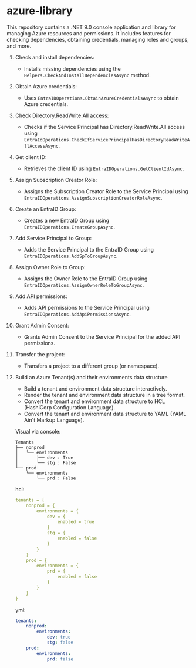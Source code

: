 # azure-library

This repository contains a .NET 9.0 console application and library for managing Azure resources and permissions. It includes features for checking dependencies, obtaining credentials, managing roles and groups, and more.


1. Check and install dependencies:
    - Installs missing dependencies using the `Helpers.CheckAndInstallDependenciesAsync` method.

2. Obtain Azure credentials:
    - Uses `EntraIDOperations.ObtainAzureCredentialsAsync` to obtain Azure credentials.

3. Check Directory.ReadWrite.All access:
    - Checks if the Service Principal has Directory.ReadWrite.All access using `EntraIdOperations.CheckIfServicePrincipalHasDirectoryReadWriteAllAccessAsync`.

4. Get client ID:
    - Retrieves the client ID using `EntraIDOperations.GetClientIdAsync`.

5. Assign Subscription Creator Role:
    - Assigns the Subscription Creator Role to the Service Principal using `EntraIDOperations.AssignSubscriptionCreatorRoleAsync`.

6. Create an EntraID Group:
    - Creates a new EntraID Group using `EntraIDOperations.CreateGroupAsync`.

7. Add Service Principal to Group:
    - Adds the Service Principal to the EntraID Group using `EntraIDOperations.AddSpToGroupAsync`.

8. Assign Owner Role to Group:
    - Assigns the Owner Role to the EntraID Group using `EntraIDOperations.AssignOwnerRoleToGroupAsync`.

9. Add API permissions:
    - Adds API permissions to the Service Principal using `EntraIDOperations.AddApiPermissionsAsync`.

10. Grant Admin Consent:
    - Grants Admin Consent to the Service Principal for the added API permissions.

11. Transfer the project:
    - Transfers a project to a different group (or namespace).

12. Build an Azure Tenant(s) and their environments data structure

    - Build a tenant and environment data structure interactively.
    - Render the tenant and environment data structure in a tree format.
    - Convert the tenant and environment data structure to HCL (HashiCorp Configuration Language).
    - Convert the tenant and environment data structure to YAML (YAML Ain't Markup Language).

    Visual via console:
    ```
    Tenants
    ├── nonprod
    │   └── environments
    │       ├── dev : True
    │       └── stg : False
    └── prod
        └── environments
            └── prd : False
    ```

    hcl:
    ```yaml
    tenants = {
        nonprod = {
            environments = {
                dev = {
                    enabled = true
                }
                stg = {
                    enabled = false
                }
            }
        }
        prod = {
            environments = {
                prd = {
                    enabled = false
                }
            }
        }
    }
    ```

    yml:
    ```yaml
    tenants:
        nonprod:
            environments:
                dev: true
                stg: false
        prod:
            environments:
                prd: false
    ```